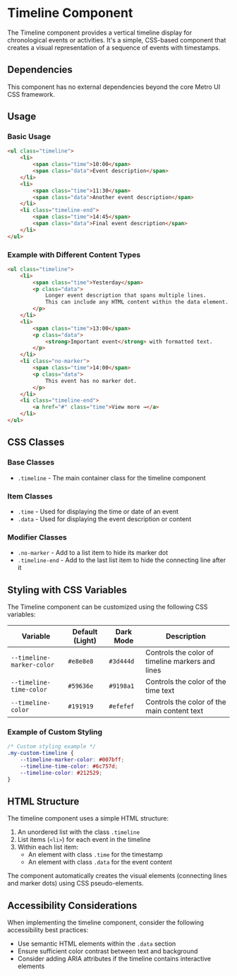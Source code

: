 # Timeline Component

The Timeline component provides a vertical timeline display for chronological events or activities. It's a simple, CSS-based component that creates a visual representation of a sequence of events with timestamps.

## Dependencies

This component has no external dependencies beyond the core Metro UI CSS framework.

## Usage

### Basic Usage

```html
<ul class="timeline">
    <li>
        <span class="time">10:00</span>
        <span class="data">Event description</span>
    </li>
    <li>
        <span class="time">11:30</span>
        <span class="data">Another event description</span>
    </li>
    <li class="timeline-end">
        <span class="time">14:45</span>
        <span class="data">Final event description</span>
    </li>
</ul>
```

### Example with Different Content Types

```html
<ul class="timeline">
    <li>
        <span class="time">Yesterday</span>
        <p class="data">
            Longer event description that spans multiple lines.
            This can include any HTML content within the data element.
        </p>
    </li>
    <li>
        <span class="time">13:00</span>
        <p class="data">
            <strong>Important event</strong> with formatted text.
        </p>
    </li>
    <li class="no-marker">
        <span class="time">14:00</span>
        <p class="data">
            This event has no marker dot.
        </p>
    </li>
    <li class="timeline-end">
        <a href="#" class="time">View more →</a>
    </li>
</ul>
```

## CSS Classes

### Base Classes
- `.timeline` - The main container class for the timeline component

### Item Classes
- `.time` - Used for displaying the time or date of an event
- `.data` - Used for displaying the event description or content

### Modifier Classes
- `.no-marker` - Add to a list item to hide its marker dot
- `.timeline-end` - Add to the last list item to hide the connecting line after it

## Styling with CSS Variables

The Timeline component can be customized using the following CSS variables:

| Variable | Default (Light) | Dark Mode | Description |
|----------|----------------|-----------|-------------|
| `--timeline-marker-color` | `#e8e8e8` | `#3d444d` | Controls the color of timeline markers and lines |
| `--timeline-time-color` | `#59636e` | `#9198a1` | Controls the color of the time text |
| `--timeline-color` | `#191919` | `#efefef` | Controls the color of the main content text |

### Example of Custom Styling

```css
/* Custom styling example */
.my-custom-timeline {
    --timeline-marker-color: #007bff;
    --timeline-time-color: #6c757d;
    --timeline-color: #212529;
}
```

## HTML Structure

The timeline component uses a simple HTML structure:

1. An unordered list with the class `.timeline`
2. List items (`<li>`) for each event in the timeline
3. Within each list item:
   - An element with class `.time` for the timestamp
   - An element with class `.data` for the event content

The component automatically creates the visual elements (connecting lines and marker dots) using CSS pseudo-elements.

## Accessibility Considerations

When implementing the timeline component, consider the following accessibility best practices:

- Use semantic HTML elements within the `.data` section
- Ensure sufficient color contrast between text and background
- Consider adding ARIA attributes if the timeline contains interactive elements